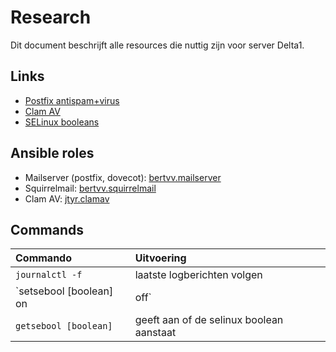 # Research

Dit document beschrijft alle resources die nuttig zijn voor server Delta1.

## Links

- [Postfix antispam+virus](https://www.tecmint.com/integrate-clamav-and-spamassassin-to-protect-postfix-mails-from-viruses/)
- [Clam AV](https://www.linux.com/tutorials/using-clamav-kill-viruses-postfix/)
- [SELinux booleans](https://www.thegeekdiary.com/understanding-selinux-booleans/)

## Ansible roles

- Mailserver (postfix, dovecot): [bertvv.mailserver](https://galaxy.ansible.com/bertvv/mailserver)
- Squirrelmail: [bertvv.squirrelmail](https://galaxy.ansible.com/bertvv/squirrelmail)
- Clam AV: [jtyr.clamav](https://galaxy.ansible.com/jtyr/clamav)

## Commands

| Commando                     | Uitvoering                               |
| :--------------------------- | :--------------------------------------- |
| `journalctl -f`              | laatste logberichten volgen              |
| `setsebool [boolean] on|off` | zet selinux boolean aan of af            |
| `getsebool [boolean]`        | geeft aan of de selinux boolean aanstaat |